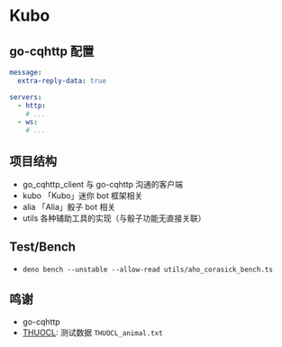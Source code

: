 # Kubo

## go-cqhttp 配置

```yaml
message:
  extra-reply-data: true

servers:
  - http:
    # ...
  - ws:
    # ...
```

## 项目结构

- go_cqhttp_client 与 go-cqhttp 沟通的客户端
- kubo 「Kubo」迷你 bot 框架相关
- alia 「Alia」骰子 bot 相关
- utils 各种辅助工具的实现（与骰子功能无直接关联）

## Test/Bench

- `deno bench --unstable --allow-read utils/aho_corasick_bench.ts`

## 鸣谢

- go-cqhttp
- [THUOCL](https://github.com/thunlp/THUOCL): 测试数据 `THUOCL_animal.txt`
